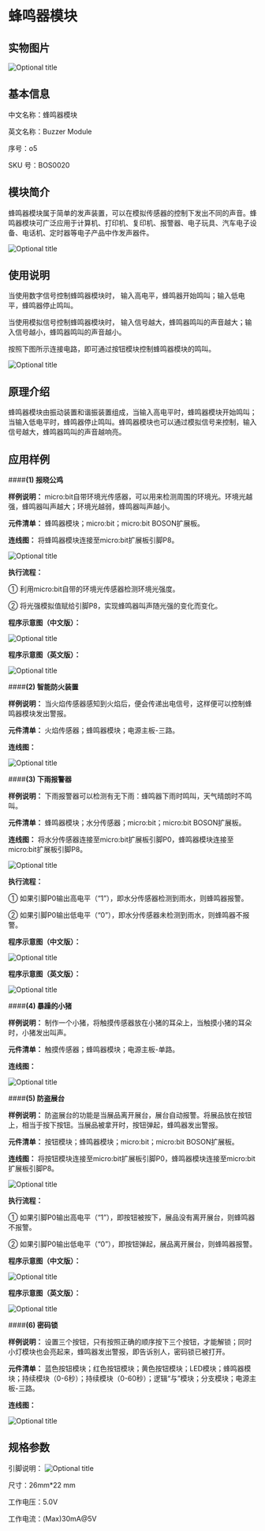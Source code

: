 # 蜂鸣器模块
## 实物图片
![](boson_蜂鸣器模块_实物图.jpg "Optional title")

## 基本信息
中文名称：蜂鸣器模块

英文名称：Buzzer Module

序号：o5

SKU  号：BOS0020

## 模块简介                                                                  
蜂鸣器模块属于简单的发声装置，可以在模拟传感器的控制下发出不同的声音。蜂鸣器模块可广泛应用于计算机、打印机、复印机、报警器、电子玩具、汽车电子设备、电话机、定时器等电子产品中作发声器件。

![](boson_蜂鸣器模块_实例.png "Optional title")

## 使用说明
当使用数字信号控制蜂鸣器模块时，
输入高电平，蜂鸣器开始鸣叫；输入低电平，蜂鸣器停止鸣叫。

当使用模拟信号控制蜂鸣器模块时，
输入信号越大，蜂鸣器鸣叫的声音越大；输入信号越小，蜂鸣器鸣叫的声音越小。

按照下图所示连接电路，即可通过按钮模块控制蜂鸣器模块的鸣叫。

![](boson_蜂鸣器模块_使用说明.png "Optional title")
 
## 原理介绍 
蜂鸣器模块由振动装置和谐振装置组成，当输入高电平时，蜂鸣器模块开始鸣叫；当输入低电平时，蜂鸣器停止鸣叫。蜂鸣器模块也可以通过模拟信号来控制，输入信号越大，蜂鸣器鸣叫的声音越响亮。

## 应用样例
####**(1) 报晓公鸡**

**样例说明：** micro:bit自带环境光传感器，可以用来检测周围的环境光。环境光越强，蜂鸣器叫声越大；环境光越弱，蜂鸣器叫声越小。

**元件清单：** 蜂鸣器模块；micro:bit；micro:bit BOSON扩展板。

**连线图：** 将蜂鸣器模块连接至micro:bit扩展板引脚P8。

![](boson_蜂鸣器模块_报晓公鸡连线图.png "Optional title")

**执行流程：**

①	利用micro:bit自带的环境光传感器检测环境光强度。

②	将光强模拟值赋给引脚P8，实现蜂鸣器叫声随光强的变化而变化。

**程序示意图（中文版）：**

![](boson_蜂鸣器模块_报晓公鸡程序示意图中文版.png "Optional title")

**程序示意图（英文版）：**

![](boson_蜂鸣器模块_报晓公鸡程序示意图英文版.png "Optional title")

####**(2) 智能防火装置**

**样例说明：** 当火焰传感器感知到火焰后，便会传递出电信号，这样便可以控制蜂鸣器模块发出警报。

**元件清单：** 火焰传感器；蜂鸣器模块；电源主板-三路。

**连线图：** 

![](boson_蜂鸣器模块_智能防火装置连线图.png "Optional title")

####**(3) 下雨报警器**

**样例说明：** 下雨报警器可以检测有无下雨：蜂鸣器下雨时鸣叫，天气晴朗时不鸣叫。

**元件清单：** 蜂鸣器模块；水分传感器；micro:bit；micro:bit BOSON扩展板。

**连线图：** 将水分传感器连接至micro:bit扩展板引脚P0，蜂鸣器模块连接至micro:bit扩展板引脚P8。

![](boson_蜂鸣器模块_下雨报警器连线图.png "Optional title")

**执行流程：**

①	如果引脚P0输出高电平（“1”），即水分传感器检测到雨水，则蜂鸣器报警。

②	如果引脚P0输出低电平（“0”），即水分传感器未检测到雨水，则蜂鸣器不报警。

**程序示意图（中文版）：**

![](boson_蜂鸣器模块_下雨报警器程序示意图中文版.png "Optional title")

**程序示意图（英文版）：**

![](boson_蜂鸣器模块_下雨报警器程序示意图英文版.png "Optional title")

####**(4) 暴躁的小猪**

**样例说明：** 制作一个小猪，将触摸传感器放在小猪的耳朵上，当触摸小猪的耳朵时，小猪发出叫声。

**元件清单：** 触摸传感器；蜂鸣器模块；电源主板-单路。

**连线图：** 

![](boson_蜂鸣器模块_暴躁的小猪连线图.png "Optional title")

####**(5) 防盗展台**

**样例说明：** 防盗展台的功能是当展品离开展台，展台自动报警。将展品放在按钮上，相当于按下按钮。当展品被拿开时，按钮弹起，蜂鸣器发出警报。

**元件清单：** 按钮模块；蜂鸣器模块；micro:bit；micro:bit BOSON扩展板。

**连线图：** 将按钮模块连接至micro:bit扩展板引脚P0，蜂鸣器模块连接至micro:bit扩展板引脚P8。

![](boson_蜂鸣器模块_防盗展台连线图.png "Optional title")

**执行流程：**

①	如果引脚P0输出高电平（“1”），即按钮被按下，展品没有离开展台，则蜂鸣器不报警。

②	如果引脚P0输出低电平（“0”），即按钮弹起，展品离开展台，则蜂鸣器报警。

**程序示意图（中文版）：**

![](boson_蜂鸣器模块_防盗展台程序示意图中文版.png "Optional title")

**程序示意图（英文版）：**

![](boson_蜂鸣器模块_防盗展台程序示意图英文版.png "Optional title")

####**(6) 密码锁**

**样例说明：** 设置三个按钮，只有按照正确的顺序按下三个按钮，才能解锁；同时小灯模块也会亮起来，蜂鸣器发出警报，即告诉别人，密码锁已被打开。

**元件清单：** 蓝色按钮模块；红色按钮模块；黄色按钮模块；LED模块；蜂鸣器模块；持续模块（0-6秒）；持续模块（0-60秒）；逻辑“与”模块；分支模块；电源主板-三路。

**连线图：** 

![](boson_蜂鸣器模块_密码锁连线图.png "Optional title")

## 规格参数
引脚说明：
![](boson_蜂鸣器模块_引脚说明.png "Optional title")

尺寸：26mm*22 mm

工作电压：5.0V

工作电流：(Max)30mA@5V









